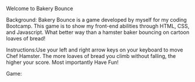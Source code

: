 Welcome to Bakery Bounce




Background: Bakery Bounce is a game developed by myself for my coding Bootcamp. This game is to show my front-end abilities through HTML, CSS, and Javascript. What better way than a hamster baker bouncing on cartoon loaves of bread!



Instructions:Use your left and right arrow keys on your keyboard to move Chef Hamster. The more loaves of bread you climb without falling, the higher your score. Most importantly Have Fun!




Game:

